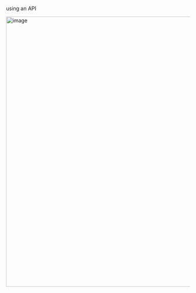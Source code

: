 using an API

<img width="1003" height="739" alt="image" src="https://github.com/user-attachments/assets/85e76182-e6c0-49b3-879a-1aff294a6900" />
